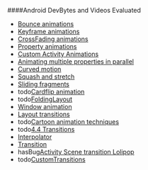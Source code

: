 ####Android DevBytes and Videos Evaluated
- [Bounce animations](https://www.youtube.com/watch?v=vCTcmPIKgpM&index=86&list=PLWz5rJ2EKKc_XOgcRukSoKKjewFJZrKV0)
- [Keyframe animations](https://www.youtube.com/watch?v=V3ksidLf7vA&index=85&list=PLWz5rJ2EKKc_XOgcRukSoKKjewFJZrKV0)
- [CrossFading animations](https://www.youtube.com/watch?v=atH3o2uh_94&index=84&list=PLWz5rJ2EKKc_XOgcRukSoKKjewFJZrKV0)
- [Property animations](https://www.youtube.com/watch?v=3UbJhmkeSig&list=PLWz5rJ2EKKc_XOgcRukSoKKjewFJZrKV0&index=83)
- [Custom Activity Animations](https://www.youtube.com/watch?v=CPxkoe2MraA&index=75&list=PLWz5rJ2EKKc_XOgcRukSoKKjewFJZrKV0)
- [Animating multiple properties in parallel](https://www.youtube.com/watch?v=WvCZcy3WGP4&list=PLWz5rJ2EKKc_XOgcRukSoKKjewFJZrKV0&index=72)
- [Curved motion](https://www.youtube.com/watch?v=JVGg4zPRHNE&list=PLWz5rJ2EKKc_XOgcRukSoKKjewFJZrKV0&index=69)
- [Squash and stretch](https://www.youtube.com/watch?v=wJL1oW6DlCc&index=60&list=PLWz5rJ2EKKc_XOgcRukSoKKjewFJZrKV0)
- [Sliding fragments](https://www.youtube.com/watch?v=xbl5cxfA1n4&index=51&list=PLWz5rJ2EKKc_XOgcRukSoKKjewFJZrKV0)
- todo[Cardflip animation](https://www.youtube.com/watch?v=pMcu35-tVls&index=47&list=PLWz5rJ2EKKc_XOgcRukSoKKjewFJZrKV0)
- todo[FoldingLayout](https://www.youtube.com/watch?v=vabSSFCSkSg&index=43&list=PLWz5rJ2EKKc_XOgcRukSoKKjewFJZrKV0)
- [Window animation](https://www.youtube.com/watch?v=Ho8vk61lVIU)
- [Layout transitions](https://www.youtube.com/watch?v=55wLsaWpQ4g)
- todo[Cartoon animation techniques](https://www.youtube.com/watch?v=8sG3bAPOhyw)
- todo[4.4 Transitions](https://www.youtube.com/watch?v=S3H7nJ4QaD8)
- [Interpolator](https://github.com/googlesamples/android-Interpolator)
- [Transition](https://github.com/googlesamples/android-BasicTransition/)
- hasBug[Activity Scene transition Lolipop](https://github.com/googlesamples/android-ActivitySceneTransitionBasic)
- todo[CustomTransitions](https://github.com/googlesamples/android-CustomTransition/)
